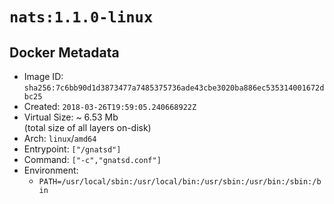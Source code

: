 # `nats:1.1.0-linux`

## Docker Metadata

- Image ID: `sha256:7c6bb90d1d3873477a7485375736ade43cbe3020ba886ec535314001672dbc25`
- Created: `2018-03-26T19:59:05.240668922Z`
- Virtual Size: ~ 6.53 Mb  
  (total size of all layers on-disk)
- Arch: `linux`/`amd64`
- Entrypoint: `["/gnatsd"]`
- Command: `["-c","gnatsd.conf"]`
- Environment:
  - `PATH=/usr/local/sbin:/usr/local/bin:/usr/sbin:/usr/bin:/sbin:/bin`
